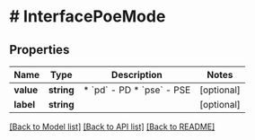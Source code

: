 # # InterfacePoeMode

## Properties

Name | Type | Description | Notes
------------ | ------------- | ------------- | -------------
**value** | **string** | * &#x60;pd&#x60; - PD * &#x60;pse&#x60; - PSE | [optional]
**label** | **string** |  | [optional]

[[Back to Model list]](../../README.md#models) [[Back to API list]](../../README.md#endpoints) [[Back to README]](../../README.md)
